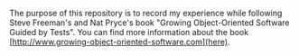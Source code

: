 The purpose of this repository is to record my experience while following Steve Freeman's and Nat Pryce's book "Growing Object-Oriented Software Guided by Tests". You can find more information about the book [http://www.growing-object-oriented-software.com](here).